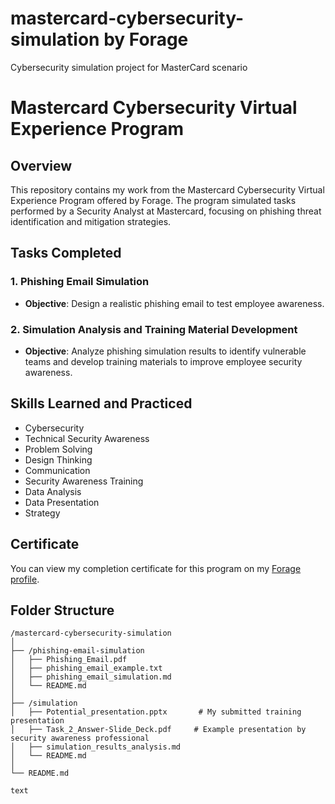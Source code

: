 # mastercard-cybersecurity-simulation by **Forage**

Cybersecurity simulation project for MasterCard scenario

# Mastercard Cybersecurity Virtual Experience Program

## Overview

This repository contains my work from the Mastercard Cybersecurity Virtual Experience Program offered by Forage. The program simulated tasks performed by a Security Analyst at Mastercard, focusing on phishing threat identification and mitigation strategies.

## Tasks Completed

### 1. Phishing Email Simulation

- **Objective**: Design a realistic phishing email to test employee awareness.

### 2. Simulation Analysis and Training Material Development

- **Objective**: Analyze phishing simulation results to identify vulnerable teams and develop training materials to improve employee security awareness.


## Skills Learned and Practiced

- Cybersecurity
- Technical Security Awareness
- Problem Solving
- Design Thinking
- Communication
- Security Awareness Training
- Data Analysis
- Data Presentation
- Strategy


## Certificate

You can view my completion certificate for this program on my [Forage profile](https://www.theforage.com/simulations/mastercard/cybersecurity-t8ye).


## Folder Structure

```text
/mastercard-cybersecurity-simulation
│
├── /phishing-email-simulation
│   ├── Phishing_Email.pdf
│   ├── phishing_email_example.txt
│   ├── phishing_email_simulation.md
│   └── README.md
│
├── /simulation
│   ├── Potential_presentation.pptx       # My submitted training presentation
│   ├── Task_2_Answer-Slide_Deck.pdf     # Example presentation by security awareness professional
│   ├── simulation_results_analysis.md
│   └── README.md                     
│
└── README.md

text
